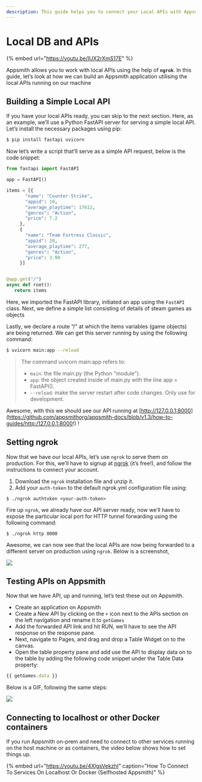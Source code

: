 ```yaml
---
description: This guide helps you to connect your Local APIs with Appsmith using ngrok
---
```


# Local DB and APIs

{% embed url="https://youtu.be/IUX2rXmS17E" %}

Appsmith allows you to work with local APIs using the help of **`ngrok`**. In this guide, let’s look at how we can build an Appsmith application utilising the local APIs running on our machine

## Building a Simple Local API

If you have your local APIs ready, you can skip to the next section. Here, as an example, we’ll use a Python FastAPI server for serving a simple local API. Let’s install the necessary packages using pip:

```bash
$ pip install fastapi uvicorn
```

Now let’s write a script that’ll serve as a simple API request, below is the code snippet:

```python
from fastapi import FastAPI

app = FastAPI()

items = [{     
       "name": "Counter-Strike",
       "appid": 10,
       "average_playtime": 17612,
       "genres": "Action",
       "price": 7.2
     },
     {
       "name": "Team Fortress Classic",
       "appid": 20,
       "average_playtime": 277,
       "genres": "Action",
       "price": 3.99
     }]


@app.get("/")
async def root():
   return items
```

Here, we imported the FastAPI library, initiated an app using the `FastAPI` class. Next, we define a simple list consisting of details of steam games as objects

Lastly, we declare a route “/” at which the items variables (game objects) are being returned. We can get this server running by using the following command:

```bash
$ uvicorn main:app --reload
```

> The command uvicorn main:app refers to:
>
> * `main`: the file main.py (the Python "module").
> * `app`: the object created inside of main.py with the line app = FastAPI().
> * `--reload`: make the server restart after code changes. Only use for development.

Awesome, with this we should see our API running at [http://127.0.0.1:8000](https://github.com/appsmithorg/appsmith-docs/blob/v1.3/how-to-guides/http:/127.0.0.1:8000!) !

## Setting ngrok

Now that we have our local APIs, let’s use `ngrok` to serve them on production. For this, we’ll have to signup at [ngrok](https://dashboard.ngrok.com/get-started/setup) (it’s free!), and follow the instructions to connect your account.

1. Download the `ngrok` installation file and unzip it.
2. Add your `auth-token` to the default ngrok.yml configuration file using:

```
$ ./ngrok authtoken <your-auth-token>
```

Fire up `ngrok`, we already have our API server ready, now we’ll have to expose the particular local port for HTTP tunnel forwarding using the following command:

```
$ ./ngrok http 8000
```

Awesome, we can now see that the local APIs are now being forwarded to a different server on production using `ngrok`. Below is a screenshot,

![](https://lh5.googleusercontent.com/5Qdqw3U5EYtDk5EhpWrTrrUw5EcKPqZGE8xX2W7NjazBd\_cdSQZNUgVkUzkQXjG0NqCusqQW4ftUp3GAOg794gsWCZpXrDi1lmtBF7ZplJ5lAAcdsc\_hfKOFr93KebVE4nZ1JKp9)

## Testing APIs on Appsmith

Now that we have API, up and running, let’s test these out on Appsmith.

* Create an application on Appsmith
* Create a New API by clicking on the `+` icon next to the APIs section on the left navigation and rename it to `getGames`
* Add the forwarded API link and hit RUN, we’ll have to see the API response on the response pane.
* Next, navigate to Pages, and drag and drop a Table Widget on to the canvas.
* Open the table property pane and add use the API to display data on to the table by adding the following code snippet under the Table Data property:

```javascript
{{ getGames.data }}
```

Below is a GIF, following the same steps:

![](../../.gitbook/assets/NGROK.gif)

## Connecting to localhost or other Docker containers

If you run Appsmith on-prem and need to connect to other services running on the host machine or as containers, the video below shows how to set things up.

{% embed url="https://youtu.be/4XlgsVekzhI" caption="How To Connect To Services On Localhost Or Docker (Selfhosted Appsmith)" %}
